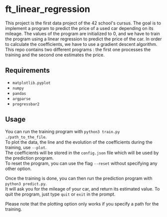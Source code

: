 # ft_linear_regression


This project is the first data project of the 42 school's cursus.
The goal is to implement a program to predict the price of a used car depending on its mileage.
The values of the program are initialized to 0, and we have to train the program using a linear regression to predict the price of the car. In order to calculate the coefficients, we have to use a gradient descent algorithm. This repo contains two different programs : the first one processes the training and the second one estimates the price.


## Requirements

- `matplotlib.pyplot`
- `numpy`
- `pandas`
- `argparse`
- `progressbar2`

## Usage

You can run the training program with `python3 train.py ./path_to_the_file`. \
To plot the data, the line and the evolution of the coefficients during the training, use `--plot`.\
The coefficients will be stored in the `config.json` file which will be used by the prediction program.\
To reset the program, you can use the flag `--reset` without specifying any other option.

Once the training is done, you can then run the prediction program with `python3 predict.py`.\
It will ask you for the mileage of your car, and return its estimated value. To quit the program, just type `quit` or `exit` in the prompt.

Please note that the plotting option only works if you specify a path for the training.